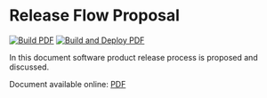 # Release Flow Proposal

[![Build PDF](https://github.com/kolosovpetro/ReleaseFlowProposal/actions/workflows/build-pdf.yml/badge.svg?branch=main)](https://github.com/kolosovpetro/ReleaseFlowProposal/actions/workflows/build-pdf.yml)
[![Build and Deploy PDF](https://github.com/kolosovpetro/ReleaseFlowProposal/actions/workflows/build-and-deploy-pdf.yml/badge.svg?branch=main)](https://github.com/kolosovpetro/ReleaseFlowProposal/actions/workflows/build-and-deploy-pdf.yml)

In this document software product release process is proposed and discussed.

Document available online: [PDF](https://kolosovpetro.github.io/pdf/ReleaseFlowProposal.pdf)